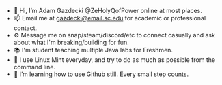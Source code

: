 - 👋 Hi, I’m Adam Gazdecki @ZeHolyQofPower online at most places.
- 📫 Email me at gazdecki@email.sc.edu for academic or professional contact.
- :gear: Message me on snap/steam/discord/etc to connect casually and ask about what I'm breaking/building for fun.
- :books: I'm student teaching multiple Java labs for Freshmen.
- :penguin: I use Linux Mint everyday, and try to do as much as possible from the command line.
- 🌱 I’m learning how to use Github still. Every small step counts.


<!---
ZeHolyQofPower/ZeHolyQofPower is a ✨ special ✨ repository because its `README.md` (this file) appears on your GitHub profile.
You can click the Preview link to take a look at your changes.
--->
